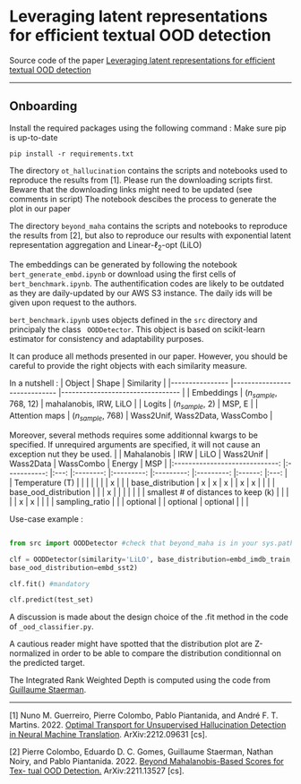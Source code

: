 # Leveraging latent representations for efficient textual OOD detection


Source code of the paper [Leveraging latent representations for efficient textual OOD detection]()
___

## Onboarding
Install the required packages using the following command :
Make sure pip is up-to-date
```
pip install -r requirements.txt
```

The directory `ot_hallucination` contains the scripts and notebooks used to reproduce the results from [1]. Please run the downloading scripts first. Beware that the downloading links might need to be updated (see comments in script)
The notebook descibes the process to generate the plot in our paper

The directory `beyond_maha` contains the scripts and notebooks to reproduce the results from [2], but also to reproduce our results with exponential latent representation aggregation and Linear-$\ell_2$-opt (LiLO)

The embeddings can be generated by following the notebook `bert_generate_embd.ipynb` or download using the first cells of `bert_benchmark.ipynb`. The authentification codes are likely to be outdated as they are daily-updated by our AWS S3 instance. The daily ids will be given upon request to the authors. 

`bert_benchmark.ipynb` uses objects defined in the `src` directory and principaly the class `
OODDetector`. This object is based on scikit-learn estimator for consistency and adaptability purposes. 

It can produce all methods presented in our paper. However, you should be careful to provide the right objects with each similarity measure.

In a nutshell :
| Object         	| Shape                       	| Similarity                      	|
|----------------	|-----------------------------	|---------------------------------	|
| Embeddings     	| ($n_{sample}$, 768, 12)     	| mahalanobis, IRW, LiLO          	|
| Logits         	| ($n_{sample}$, 2) 	        | MSP, E                          	|
| Attention maps 	| ($n_{sample}$, 768)         	| Wass2Unif, Wass2Data, WassCombo 	|

Moreover, several methods requires some additionnal kwargs to be specified. If unrequired arguments are specified, it will not cause an exception nut they be used. 
|         	| Mahalanobis 	| IRW 	|   LiLO   	| Wass2Unif 	| Wass2Data 	| WassCombo 	| Energy 	| MSP 	|
|:-----------------------------:	|:-----------:	|:---:	|:--------:	|:---------:	|:---------:	|:---------:	|:------:	|:---:	|
|        Temperature (T)        	|             	|     	|          	|           	|           	|           	|    x   	|     	|
|       base_distribution       	|      x      	|  x  	|     x    	|           	|     x     	|     x     	|        	|     	|
|     base_ood_distribution     	|             	|     	|     x    	|           	|           	|           	|        	|     	|
| smallest # of distances to keep (k) 	|             	|     	|          	|           	|     x     	|     x     	|        	|     	|
|         sampling_ratio        	|             	|     	| optional 	|           	|  optional 	|  optional 	|        	|     	|

Use-case example :
```python

from src import OODDetector #check that beyond_maha is in your sys.path

clf = OODDetector(similarity='LiLO', base_distribution=embd_imdb_train, 
base_ood_distribution=embd_sst2)

clf.fit() #mandatory

clf.predict(test_set)
```
A discussion is made about the design choice of the .fit method in the code of `_ood_classifier.py`.

A cautious reader might have spotted that the distribution plot are Z-normalized in order to be able to compare the distribution conditionnal on the predicted target.

The Integrated Rank Weighted Depth is computed using the code from [Guillaume Staerman](https://github.com/GuillaumeStaermanML/AIIRW).

___
[1] Nuno M. Guerreiro, Pierre Colombo, Pablo Piantanida,
and André F. T. Martins. 2022. [Optimal Transport
for Unsupervised Hallucination Detection in Neural
Machine Translation](https://arxiv.org/abs/2212.09631). ArXiv:2212.09631 [cs].

[2] Pierre Colombo, Eduardo D. C. Gomes, Guillaume
Staerman, Nathan Noiry, and Pablo Piantanida.
2022. [Beyond Mahalanobis-Based Scores for Tex-
tual OOD Detection.](https://arxiv.org/abs/2211.13527) ArXiv:2211.13527 [cs].